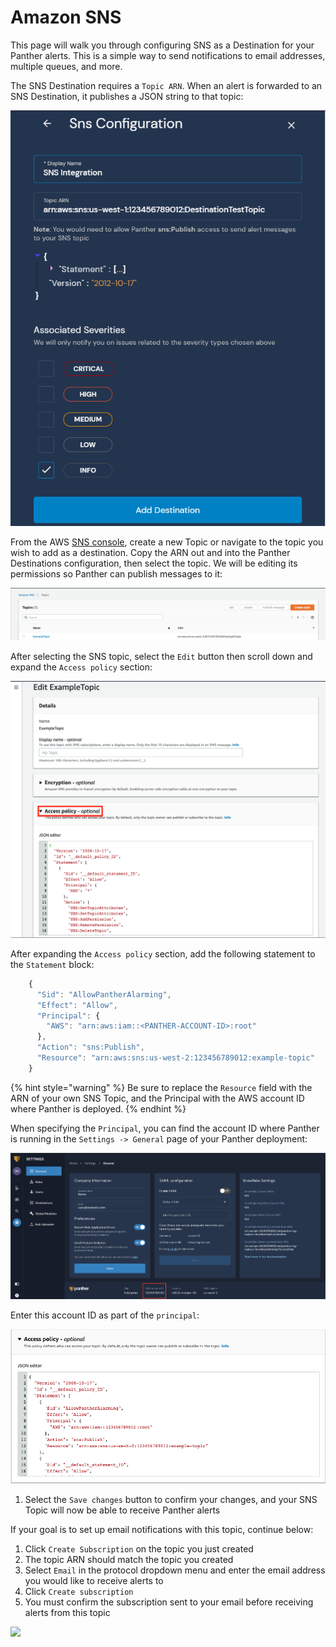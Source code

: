 # Amazon SNS

This page will walk you through configuring SNS as a Destination for your Panther alerts. This is a simple way to send notifications to email addresses, multiple queues, and more.

The SNS Destination requires a `Topic ARN`. When an alert is forwarded to an SNS Destination, it publishes a JSON string to that topic:

![](<../../../.gitbook/assets/sns-panther (7) (7) (7) (1) (8).png>)

From the AWS [SNS console](https://us-west-2.console.aws.amazon.com/sns/v3/home#/topics), create a new Topic or navigate to the topic you wish to add as a destination. Copy the ARN out and into the Panther Destinations configuration, then select the topic. We will be editing its permissions so Panther can publish messages to it:

![](<../../../.gitbook/assets/sns1 (7) (1) (1) (14).png>)

After selecting the SNS topic, select the `Edit` button then scroll down and expand the `Access policy` section:

![](<../../../.gitbook/assets/sns2 (8) (1) (1) (13).png>)

After expanding the `Access policy` section, add the following statement to the `Statement` block:

```javascript
    {
      "Sid": "AllowPantherAlarming",
      "Effect": "Allow",
      "Principal": {
        "AWS": "arn:aws:iam::<PANTHER-ACCOUNT-ID>:root"
      },
      "Action": "sns:Publish",
      "Resource": "arn:aws:sns:us-west-2:123456789012:example-topic"
    }
```

{% hint style="warning" %}
Be sure to replace the `Resource` field with the ARN of your own SNS Topic, and the Principal with the AWS account ID where Panther is deployed.
{% endhint %}

When specifying the `Principal`, you can find the account ID where Panther is running in the `Settings -> General` page of your Panther deployment:

![](<../../../.gitbook/assets/sqs3 (9) (4) (1) (16).png>)

Enter this account ID as part of the `principal`:

![](<../../../.gitbook/assets/sns3 (9) (1) (14).png>)

1. Select the `Save changes` button to confirm your changes, and your SNS Topic will now be able to receive Panther alerts

If your goal is to set up email notifications with this topic, continue below:

1. Click `Create Subscription` on the topic you just created
2. The topic ARN should match the topic you created
3. Select `Email` in the protocol dropdown menu and enter the email address you would like to receive alerts to
4. Click `Create subscription`
5. You must confirm the subscription sent to your email before receiving alerts from this topic

![](<../../../.gitbook/assets/image (12).png>)
